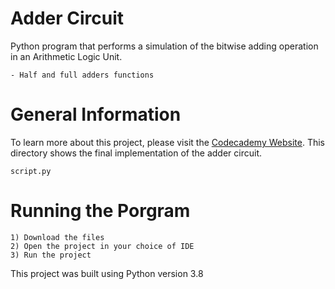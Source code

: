 # Adder Circuit

Python program that performs a simulation of the bitwise adding operation in an Arithmetic Logic Unit.
```
- Half and full adders functions
```
# General Information
To learn more about this project, please visit the [Codecademy Website](https://www.codecademy.com/projects/practice/logic-gates-adder).
This directory shows the final implementation of the adder circuit.
```
script.py
```
# Running the Porgram
```
1) Download the files
2) Open the project in your choice of IDE 
3) Run the project
```
This project was built using Python version 3.8
